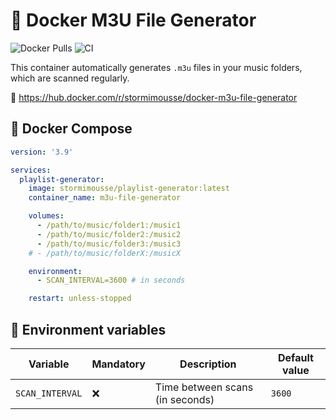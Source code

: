 # 🎵 Docker M3U File Generator

![Docker Pulls](https://img.shields.io/docker/pulls/stormimousse/docker-m3u-file-generator)
![CI](https://github.com/ElStormus/docker-m3u-file-generator/actions/workflows/docker.yml/badge.svg)

This container automatically generates `.m3u` files in your music folders, which are scanned regularly.

🐳 https://hub.docker.com/r/stormimousse/docker-m3u-file-generator

## 🚀 Docker Compose

```yaml
version: '3.9'

services:
  playlist-generator:
    image: stormimousse/playlist-generator:latest
    container_name: m3u-file-generator

    volumes:
      - /path/to/music/folder1:/music1
      - /path/to/music/folder2:/music2
      - /path/to/music/folder3:/music3
    # - /path/to/music/folderX:/musicX

    environment:
      - SCAN_INTERVAL=3600 # in seconds

    restart: unless-stopped
```

## 🔧 Environment variables

| Variable       | Mandatory   | Description                             | Default value     |
|----------------|-------------|-----------------------------------------|-------------------|
| `SCAN_INTERVAL`| ❌          | Time between scans (in seconds)         | `3600`            |
